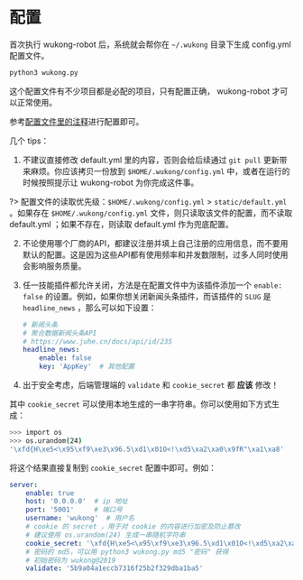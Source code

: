 # 配置 #

首次执行 wukong-robot 后，系统就会帮你在 `~/.wukong` 目录下生成 config.yml 配置文件。

``` bash
python3 wukong.py
```

这个配置文件有不少项目都是必配的项目，只有配置正确， wukong-robot 才可以正常使用。

参考[配置文件里的注释](https://github.com/wzpan/wukong-robot/blob/master/static/default.yml)进行配置即可。

几个 tips：

1. 不建议直接修改 default.yml 里的内容，否则会给后续通过 `git pull` 更新带来麻烦。你应该拷贝一份放到 `$HOME/.wukong/config.yml` 中，或者在运行的时候按照提示让 wukong-robot 为你完成这件事。

?> 配置文件的读取优先级：`$HOME/.wukong/config.yml` > `static/default.yml` 。如果存在 `$HOME/.wukong/config.yml` 文件，则只读取该文件的配置，而不读取 default.yml ；如果不存在，则读取 default.yml 作为兜底配置。

2. 不论使用哪个厂商的API，都建议注册并填上自己注册的应用信息，而不要用默认的配置。这是因为这些API都有使用频率和并发数限制，过多人同时使用会影响服务质量。
3. 任一技能插件都允许关闭，方法是在配置文件中为该插件添加一个 `enable: false` 的设置。例如，如果你想关闭新闻头条插件，而该插件的 `SLUG` 是 `headline_news` ，那么可以如下设置：

    ``` yaml
	# 新闻头条
	# 聚合数据新闻头条API
	# https://www.juhe.cn/docs/api/id/235
    headline_news:
	    enable: false
		key: 'AppKey'  # 其他配置
    ```

4. 出于安全考虑，后端管理端的 `validate` 和 `cookie_secret` 都 **应该** 修改！

其中 `cookie_secret` 可以使用本地生成的一串字符串。你可以使用如下方式生成：

``` bash
>>> import os
>>> os.urandom(24)
'\xfd{H\xe5<\x95\xf9\xe3\x96.5\xd1\x01O<!\xd5\xa2\xa0\x9fR"\xa1\xa8'
```

将这个结果直接复制到 `cookie_secret` 配置中即可。例如：

``` yaml
server:
    enable: true
    host: '0.0.0.0'  # ip 地址
    port: '5001'     # 端口号    
    username: 'wukong'  # 用户名
    # cookie 的 secret ，用于对 cookie 的内容进行加密及防止篡改
    # 建议使用 os.urandom(24) 生成一串随机字符串
    cookie_secret: '\xfd{H\xe5<\x95\xf9\xe3\x96.5\xd1\x01O<!\xd5\xa2\xa0\x9fR"\xa1\xa8'
    # 密码的 md5，可以用 python3 wukong.py md5 "密码" 获得
    # 初始密码为 wukong@2019
    validate: '5b9a04a1eccb7316f25b2f329dba1ba5'
```


